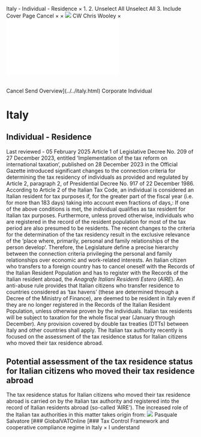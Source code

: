 Italy - Individual - Residence
×
1.
2.
Unselect All
Unselect All
3.
Include Cover Page
Cancel
×
×
![](../../-/media/world-wide-tax-summaries/attachments/global---chris-wooley.ashx%3Frev=ac5e5f3223b34096b1afc2a6009c7320&revision=ac5e5f32-23b3-4096-b1af-c2a6009c7320&hash=859B7ADC84DC2CBEC9760E9E6EE7DE6D0A8BFCDF)
CW
Chris Wooley
×
![](residence.html)
######
Cancel
Send
Overview](../../italy.html)
Corporate
Individual
# Italy
## Individual - Residence
Last reviewed - 05 February 2025
Article 1 of Legislative Decree No. 209 of 27 December 2023, entitled ’Implementation of the tax reform on international taxation‘, published on 28 December 2023 in the Official Gazette introduced significant changes to the connection criteria for determining the tax residency of individuals as provided and regulated by Article 2, paragraph 2, of Presidential Decree No. 917 of 22 December 1986.
According to Article 2 of the Italian Tax Code, an individual is considered an Italian resident for tax purposes if, for the greater part of the fiscal year (i.e. for more than 183 days) taking into account even fractions of days,:
If one of the above conditions is met, the individual qualifies as tax resident for Italian tax purposes.
Furthermore, unless proved otherwise, individuals who are registered in the record of the resident population for most of the tax period are also presumed to be residents.
The recent changes to the criteria for the determination of the tax residency result in the exclusive relevance of the ’place where, primarily, personal and family relationships of the person develop‘. Therefore, the Legislature define a precise hierarchy between the connection criteria privileging the personal and family relationships over economic and work-related interests.
An Italian citizen who transfers to a foreign country has to cancel oneself with the Records of the Italian Resident Population and has to register with the Records of the Italian resident abroad, the *Anagrafe Italiani Residenti Estero* (*AIRE*).
An anti-abuse rule provides that Italian citizens who transfer residence to countries considered as ‘tax havens’ (these are determined through a Decree of the Ministry of Finance), are deemed to be resident in Italy even if they are no longer registered in the Records of the Italian Resident Population, unless otherwise proven by the individuals.
Italian tax residents will be subject to taxation for the whole fiscal year (January through December).
Any provision covered by double tax treaties (DTTs) between Italy and other countries shall apply.
The Italian tax authority recently is focused on the assessment of the tax residence status for Italian citizens who moved their tax residence abroad.
## Potential assessment of the tax residence status for Italian citizens who moved their tax residence abroad
The tax residence status for Italian citizens who moved their tax residence abroad is carried on by the Italian tax authority and registered into the record of Italian residents abroad (so-called ‘AIRE’).
The increased role of the Italian tax authorities in this matter takes origin from:
![](../../-/media/world-wide-tax-summaries/italypasquale-salvatorecopia-di-pasquale-salvatore1252okjpg20230227103650730.ashx%3Frev=d284b7da6046490aa9d97efff5c5341d&revision=d284b7da-6046-490a-a9d9-7efff5c5341d&hash=960264D4404F86611426BA407A98759C7BEA763B)
Pasquale Salvatore
[### GlobalVATOnline
[### Tax Control Framework and cooperative compliance regime in Italy
×
I understand